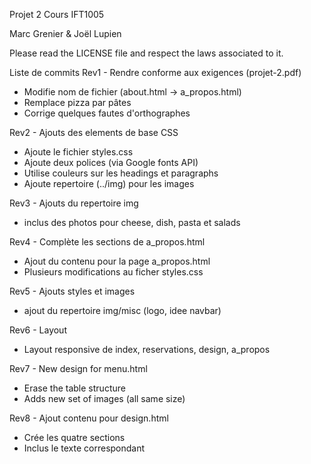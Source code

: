 Projet 2
Cours IFT1005

Marc Grenier & Joël Lupien

Please read the LICENSE file and respect the laws associated to it.

Liste de commits
Rev1 - Rendre conforme aux exigences (projet-2.pdf)

* Modifie nom de fichier (about.html -> a_propos.html)
* Remplace pizza par pâtes
* Corrige quelques fautes d'orthographes

Rev2 - Ajouts des elements de base CSS

* Ajoute le fichier styles.css
* Ajoute deux polices (via Google fonts API)
* Utilise couleurs sur les headings et paragraphs
* Ajoute repertoire (../img) pour les images

Rev3 - Ajouts du repertoire img

* inclus des photos pour cheese, dish, pasta et salads

Rev4 - Complète les sections de a_propos.html

* Ajout du contenu pour la page a_propos.html
* Plusieurs modifications au ficher styles.css

Rev5 - Ajouts styles et images

* ajout du repertoire img/misc (logo, idee navbar)

Rev6 - Layout

* Layout responsive de index, reservations, design, a_propos

Rev7 - New design for menu.html

* Erase the table structure
* Adds new set of images (all same size)

Rev8 - Ajout contenu pour design.html

* Crée les quatre sections
* Inclus le texte correspondant